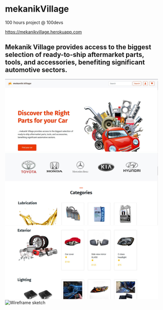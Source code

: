 # mekanikVillage
100 hours project @ 100devs

<a href="https://mekanikvillage.herokuapp.com">https://mekanikvillage.herokuapp.com</a>

<h2>Mekanik Village provides access to the biggest selection of ready-to-ship aftermarket parts, tools, and accessories, benefiting significant automotive sectors.</h2>

![Wireframe sketch](https://github.com/ojigs/mekanikVillage/blob/main/mekanikvillage1.jpg?raw=true)
![Wireframe sketch](https://github.com/ojigs/mekanikVillage/blob/main/mekanikvillage2.jpg?raw=true)
![Wireframe sketch](https://github.com/ojigs/mekanikVillage/blob/main/mekanikvillage3.jpg?raw=true)
![Wireframe sketch](https://github.com/ojigs/mekanikVillage/blob/main/mekanikvillage1.png?raw=true)
